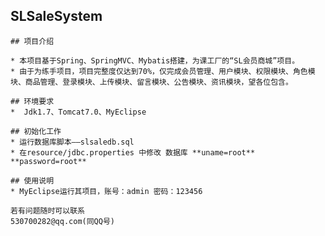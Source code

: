## SLSaleSystem
   
    ## 项目介绍
    
    * 本项目基于Spring、SpringMVC、Mybatis搭建，为课工厂的“SL会员商城”项目。
    * 由于为练手项目，项目完整度仅达到70%，仅完成会员管理、用户模块、权限模块、角色模块、商品管理、登录模块、上传模块、留言模块、公告模块、资讯模块，望各位包含。
    
    ## 环境要求
    *  Jdk1.7、Tomcat7.0、MyEclipse
    
    ## 初始化工作
    * 运行数据库脚本——slsaledb.sql
    * 在resource/jdbc.properties 中修改 数据库 **uname=root**  **password=root**

    ## 使用说明
    * MyEclipse运行其项目，账号：admin 密码：123456 
      
    若有问题随时可以联系 
    530700282@qq.com(同QQ号)


